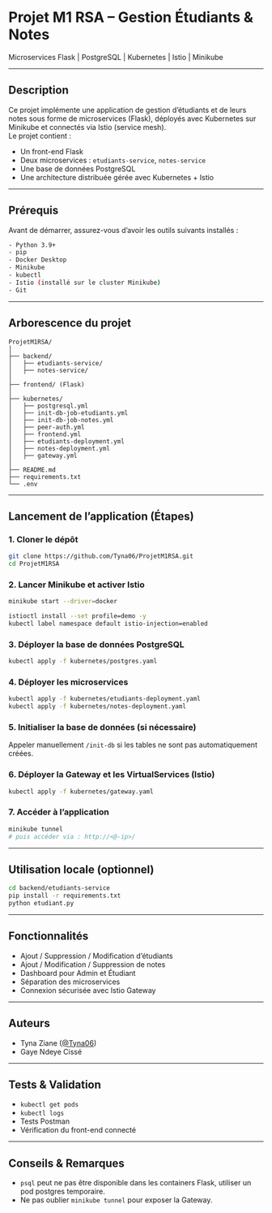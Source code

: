 
#  Projet M1 RSA – Gestion Étudiants & Notes 

Microservices Flask | PostgreSQL | Kubernetes | Istio | Minikube

---

##  Description

Ce projet implémente une application de gestion d’étudiants et de leurs notes sous forme de microservices (Flask), déployés avec Kubernetes sur Minikube et connectés via Istio (service mesh).  
Le projet contient :
- Un front-end Flask
- Deux microservices : `etudiants-service`, `notes-service`
- Une base de données PostgreSQL
- Une architecture distribuée gérée avec Kubernetes + Istio

---

##  Prérequis

Avant de démarrer, assurez-vous d’avoir les outils suivants installés :

```bash
- Python 3.9+
- pip
- Docker Desktop
- Minikube
- kubectl
- Istio (installé sur le cluster Minikube)
- Git
```

---

##  Arborescence du projet

```
ProjetM1RSA/
│
├── backend/
│   ├── etudiants-service/
│   ├── notes-service/
│
├── frontend/ (Flask)
│
├── kubernetes/
│   ├── postgresql.yml
│   ├── init-db-job-etudiants.yml
│   ├── init-db-job-notes.yml
│   ├── peer-auth.yml
│   ├── frontend.yml
│   ├── etudiants-deployment.yml
│   ├── notes-deployment.yml
│   ├── gateway.yml 
│
├── README.md
├── requirements.txt
└── .env
```

---

##  Lancement de l’application (Étapes)

### 1. Cloner le dépôt

```bash
git clone https://github.com/Tyna06/ProjetM1RSA.git
cd ProjetM1RSA
```

### 2. Lancer Minikube et activer Istio

```bash
minikube start --driver=docker

istioctl install --set profile=demo -y
kubectl label namespace default istio-injection=enabled
```

### 3. Déployer la base de données PostgreSQL

```bash
kubectl apply -f kubernetes/postgres.yaml
```

### 4. Déployer les microservices

```bash
kubectl apply -f kubernetes/etudiants-deployment.yaml
kubectl apply -f kubernetes/notes-deployment.yaml
```

### 5. Initialiser la base de données (si nécessaire)

Appeler manuellement `/init-db` si les tables ne sont pas automatiquement créées.

### 6. Déployer la Gateway et les VirtualServices (Istio)

```bash
kubectl apply -f kubernetes/gateway.yaml
```

### 7. Accéder à l’application

```bash
minikube tunnel
# puis accéder via : http://<@-ip>/
```

---

##  Utilisation locale (optionnel)

```bash
cd backend/etudiants-service
pip install -r requirements.txt
python etudiant.py
```

---

##  Fonctionnalités

- Ajout / Suppression / Modification d’étudiants
- Ajout / Modification / Suppression de notes
- Dashboard pour Admin et Étudiant
- Séparation des microservices
- Connexion sécurisée avec Istio Gateway

---

##  Auteurs

- Tyna Ziane ([@Tyna06](https://github.com/Tyna06))
- Gaye Ndeye Cissé

---

##  Tests & Validation

- `kubectl get pods`
- `kubectl logs`
- Tests Postman
- Vérification du front-end connecté

---

##  Conseils & Remarques

- `psql` peut ne pas être disponible dans les containers Flask, utiliser un pod postgres temporaire.
- Ne pas oublier `minikube tunnel` pour exposer la Gateway.
